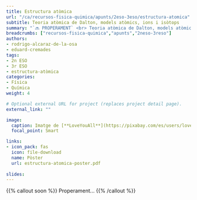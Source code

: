 ```yaml
---
title: Estructura atòmica
url: "/ca/recursos-fisica-quimica/apunts/2eso-3eso/estructura-atomica"
subtitle: Teoria atòmica de Dalton, models atòmics, ions i isòtops
summary: "`🔜 PROPERAMENT` <br> Teoria atòmica de Dalton, models atòmics, ions i isòtops."
breadcrumbs: ["recursos-fisica-quimica","apunts","2neso-3reso"]
authors:
- rodrigo-alcaraz-de-la-osa
- eduard-cremades
tags:
- 2n ESO
- 3r ESO
- estructura-atòmica
categories:
- Física
- Química
weight: 4

# Optional external URL for project (replaces project detail page).
external_link: ""

image:
  caption: Imatge de [**LoveYouAll**](https://pixabay.com/es/users/loveyouall-3307648/) en [Pixabay](https://pixabay.com/es/)
  focal_point: Smart

links:
- icon_pack: fas
  icon: file-download
  name: Pòster
  url: estructura-atomica-poster.pdf
  
slides: 
---
```


{{% callout soon %}}
Properament...
{{% /callout %}}